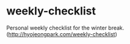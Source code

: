 # weekly-checklist
Personal weekly checklist for the winter break. (http://hyojeongpark.com/weekly-checklist)
